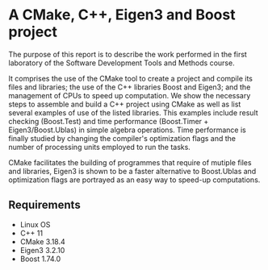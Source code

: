 # A CMake, C++, Eigen3 and Boost project
The purpose of this report is to describe the work performed in the first laboratory of the Software Development Tools and Methods course.

It comprises the use of the CMake tool to create a project and compile its files and libraries; the use of the C++ libraries Boost and Eigen3; and the management of CPUs to speed up computation. We show the necessary steps to assemble and build a C++ project using CMake as well as list several examples of use of the listed libraries. This examples include result checking (Boost.Test) and time performance (Boost.Timer + Eigen3/Boost.Ublas) in simple algebra operations. Time performance is finally studied by changing the compiler's optimization flags and the number of processing units employed to run the tasks.

CMake facilitates the building of programmes that require of mutiple files and libraries, Eigen3 is shown to be a faster alternative to Boost.Ublas and optimization flags are portrayed as an easy way to speed-up computations.

## Requirements
- Linux OS
- C++ 11
- CMake 3.18.4
- Eigen3 3.2.10
- Boost 1.74.0
